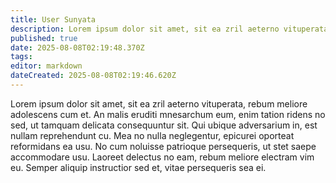 ```yaml
---
title: User Sunyata
description: Lorem ipsum dolor sit amet, sit ea zril aeterno vituperata, rebum meliore adolescens cum et. An malis eruditi mnesarchum eum, enim tation ridens no sed, ut...
published: true
date: 2025-08-08T02:19:48.370Z
tags: 
editor: markdown
dateCreated: 2025-08-08T02:19:46.620Z
---
```


Lorem ipsum dolor sit amet, sit ea zril aeterno vituperata, rebum meliore adolescens cum et. An malis eruditi mnesarchum eum, enim tation ridens no sed, ut tamquam delicata consequuntur sit. Qui ubique adversarium in, est nullam reprehendunt cu. Mea no nulla neglegentur, epicurei oporteat reformidans ea usu. No cum noluisse patrioque persequeris, ut stet saepe accommodare usu. Laoreet delectus no eam, rebum meliore electram vim eu. Semper aliquip instructior sed et, vitae persequeris sea ei.